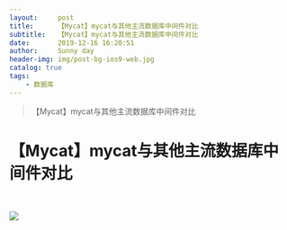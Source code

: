 ```yaml
---
layout:     post
title:      【Mycat】mycat与其他主流数据库中间件对比
subtitle:   【Mycat】mycat与其他主流数据库中间件对比
date:       2019-12-16 16:20:51
author:     Sunny day
header-img: img/post-bg-ios9-web.jpg
catalog: true
tags:
    - 数据库
---
```


>【Mycat】mycat与其他主流数据库中间件对比

# 【Mycat】mycat与其他主流数据库中间件对比


 

![](https://img-blog.csdnimg.cn/20191216161718701.png?x-oss-process=image/watermark,type_ZmFuZ3poZW5naGVpdGk,shadow_10,text_aHR0cHM6Ly9ibG9nLmNzZG4ubmV0L3FxXzI4NTA1ODA5,size_16,color_FFFFFF,t_70)

